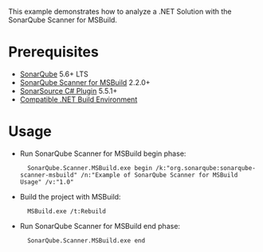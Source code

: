 This example demonstrates how to analyze a .NET Solution with the SonarQube Scanner for MSBuild.

Prerequisites
=============
* [SonarQube](http://www.sonarqube.org/downloads/) 5.6+ LTS
* [SonarQube Scanner for MSBuild](http://docs.sonarqube.org/display/SCAN/Analyzing+with+SonarQube+Scanner+for+MSBuild) 2.2.0+
* [SonarSource C# Plugin](http://redirect.sonarsource.com/plugins/csharp.html) 5.5.1+
* [Compatible .NET Build Environment](http://docs.sonarqube.org/display/SCAN/From+the+Command+Line)

Usage
=====
* Run SonarQube Scanner for MSBuild begin phase:

        SonarQube.Scanner.MSBuild.exe begin /k:"org.sonarqube:sonarqube-scanner-msbuild" /n:"Example of SonarQube Scanner for MSBuild Usage" /v:"1.0"

* Build the project with MSBuild:

        MSBuild.exe /t:Rebuild

* Run SonarQube Scanner for MSBuild end phase:

        SonarQube.Scanner.MSBuild.exe end
